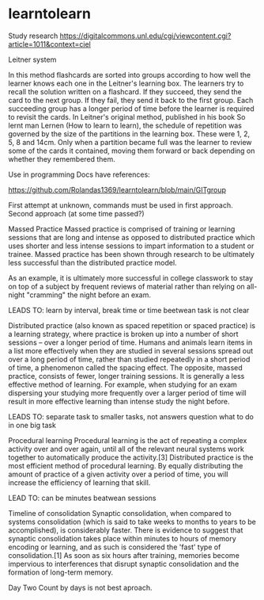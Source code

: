 # learntolearn

Study research <a>https://digitalcommons.unl.edu/cgi/viewcontent.cgi?article=1011&context=ciel</a>

Leitner system

In this method flashcards are sorted into groups according to how well the learner knows each one in the Leitner's learning box. The learners try to recall the solution written on a flashcard. If they succeed, they send the card to the next group. If they fail, they send it back to the first group. Each succeeding group has a longer period of time before the learner is required to revisit the cards. In Leitner's original method, published in his book So lernt man Lernen (How to learn to learn), the schedule of repetition was governed by the size of the partitions in the learning box. These were 1, 2, 5, 8 and 14cm. Only when a partition became full was the learner to review some of the cards it contained, moving them forward or back depending on whether they remembered them.

Use in programming
Docs have references:

<a>https://github.com/Rolandas1369/learntolearn/blob/main/GITgroup</a>

First attempt at unknown, commands must be used in first approach.
Second approach (at some time passed?)

Massed Practice
Massed practice is comprised of training or learning sessions that are long and intense as opposed to distributed practice which uses shorter and less intense sessions to impart information to a student or trainee. Massed practice has been shown through research to be ultimately less successful than the distributed practice model.

As an example, it is ultimately more successful in college classwork to stay on top of a subject by frequent reviews of material rather than relying on all-night "cramming" the night before an exam.

LEADS TO: learn by interval, break time or time beetwean task is not clear

Distributed practice (also known as spaced repetition or spaced practice) is a learning strategy, where practice is broken up into a number of short sessions – over a longer period of time. Humans and animals learn items in a list more effectively when they are studied in several sessions spread out over a long period of time, rather than studied repeatedly in a short period of time, a phenomenon called the spacing effect. The opposite, massed practice, consists of fewer, longer training sessions. It is generally a less effective method of learning. For example, when studying for an exam dispersing your studying more frequently over a larger period of time will result in more effective learning than intense study the night before.

LEADS TO: separate task to smaller tasks, not answers question what to do in one big task

Procedural learning
Procedural learning is the act of repeating a complex activity over and over again, until all of the relevant neural systems work together to automatically produce the activity.[3] Distributed practice is the most efficient method of procedural learning. By equally distributing the amount of practice of a given activity over a period of time, you will increase the efficiency of learning that skill.

LEAD TO: can be minutes beatwean sessions

Timeline of consolidation
Synaptic consolidation, when compared to systems consolidation (which is said to take weeks to months to years to be accomplished), is considerably faster. There is evidence to suggest that synaptic consolidation takes place within minutes to hours of memory encoding or learning, and as such is considered the 'fast' type of consolidation.[1] As soon as six hours after training, memories become impervious to interferences that disrupt synaptic consolidation and the formation of long-term memory.

Day Two
Count by days is not best aproach.


